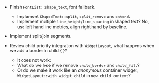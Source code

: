 * Finish `FontList::shape_text`, font fallback.
   - Implement `ShapedText::split`, `split_remove` and `extend`.
   - Implement multiple `line_height`/`line_spacing` in shaped text? No, use left hand line metrics, align right hand by baseline.
* Implement split/join segments.

* Review child priority integration with `WidgetLayout`, what happens when we add a border in child { }?
   - It does not work:
    - What do we lose if we remove `child_border` and `child_fill`?
    - Or do we make it work like an *anonymous* container widget, `WidgetLayout::with_widget_child` in `new_child_context`? 